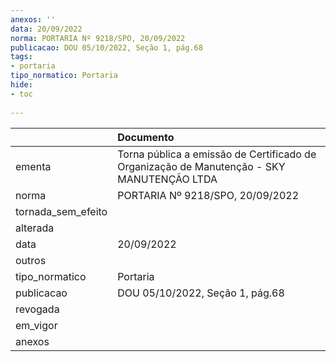 ```yaml
---
anexos: ''
data: 20/09/2022
norma: PORTARIA Nº 9218/SPO, 20/09/2022
publicacao: DOU 05/10/2022, Seção 1, pág.68
tags:
- portaria
tipo_normatico: Portaria
hide: 
- toc 
 
---
```


|                    | Documento                                                                                 |
|:-------------------|:------------------------------------------------------------------------------------------|
| ementa             | Torna pública a emissão de Certificado de Organização de Manutenção - SKY MANUTENÇÃO LTDA |
| norma              | PORTARIA Nº 9218/SPO, 20/09/2022                                                          |
| tornada_sem_efeito |                                                                                           |
| alterada           |                                                                                           |
| data               | 20/09/2022                                                                                |
| outros             |                                                                                           |
| tipo_normatico     | Portaria                                                                                  |
| publicacao         | DOU 05/10/2022, Seção 1, pág.68                                                           |
| revogada           |                                                                                           |
| em_vigor           |                                                                                           |
| anexos             |                                                                                           |